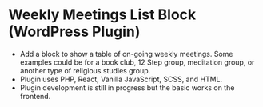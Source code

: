 # Weekly Meetings List Block (WordPress Plugin)

- Add a block to show a table of on-going weekly meetings. Some examples could be for a book club, 12 Step group, meditation group, or another type of religious studies group.
- Plugin uses PHP, React, Vanilla JavaScript, SCSS, and HTML.
- Plugin development is still in progress but the basic works on the frontend.
